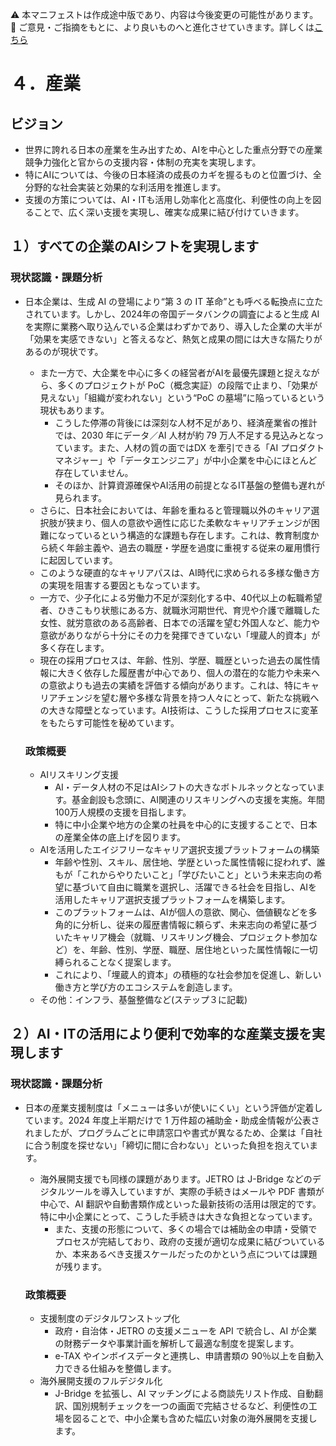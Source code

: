 ⚠️ 本マニフェストは作成途中版であり、内容は今後変更の可能性があります。  
💬 ご意見・ご指摘をもとに、より良いものへと進化させていきます。詳しくは[こちら](README.md#このマニフェスト自身もみんなの知恵を集めて改善していきます)

# ４．産業

## ビジョン

* 世界に誇れる日本の産業を生み出すため、AIを中心とした重点分野での産業競争力強化と官からの支援内容・体制の充実を実現します。  
* 特にAIについては、今後の日本経済の成長のカギを握るものと位置づけ、全分野的な社会実装と効果的な利活用を推進します。  
* 支援の方策については、AI・ITも活用し効率化と高度化、利便性の向上を図ることで、広く深い支援を実現し、確実な成果に結び付けていきます。

## １）すべての企業のAIシフトを実現します

### 現状認識・課題分析

* 日本企業は、生成 AI の登場により“第 3 の IT 革命”とも呼べる転換点に立たされています。しかし、2024年の帝国データバンクの調査によると生成 AI を実際に業務へ取り込んでいる企業はわずかであり、導入した企業の大半が「効果を実感できない」と答えるなど、熱気と成果の間には大きな隔たりがあるのが現状です。  
  * また一方で、大企業を中心に多くの経営者がAIを最優先課題と捉えながら、多くのプロジェクトが PoC（概念実証）の段階で止まり、「効果が見えない」「組織が変われない」という“PoC の墓場”に陥っているという現状もあります。  
    * こうした停滞の背後には深刻な人材不足があり、経済産業省の推計では、2030 年にデータ／AI 人材が約 79 万人不足する見込みとなっています。また、人材の質の面ではDX を牽引できる「AI プロダクトマネジャー」や「データエンジニア」が中小企業を中心にほとんど存在していません。  
    * そのほか、計算資源確保やAI活用の前提となるIT基盤の整備も遅れが見られます。
  * さらに、日本社会においては、年齢を重ねると管理職以外のキャリア選択肢が狭まり、個人の意欲や適性に応じた柔軟なキャリアチェンジが困難になっているという構造的な課題も存在します。これは、教育制度から続く年齢主義や、過去の職歴・学歴を過度に重視する従来の雇用慣行に起因しています。
  * このような硬直的なキャリアパスは、AI時代に求められる多様な働き方の実現を阻害する要因ともなっています。
  * 一方で、少子化による労働力不足が深刻化する中、40代以上の転職希望者、ひきこもり状態にある方、就職氷河期世代、育児や介護で離職した女性、就労意欲のある高齢者、日本での活躍を望む外国人など、能力や意欲がありながら十分にその力を発揮できていない「埋蔵人的資本」が多く存在します。
  * 現在の採用プロセスは、年齢、性別、学歴、職歴といった過去の属性情報に大きく依存した履歴書が中心であり、個人の潜在的な能力や未来への意欲よりも過去の実績を評価する傾向があります。これは、特にキャリアチェンジを望む層や多様な背景を持つ人々にとって、新たな挑戦への大きな障壁となっています。AI技術は、こうした採用プロセスに変革をもたらす可能性を秘めています。

  ### 政策概要

    * AIリスキリング支援  
      * AI・データ人材の不足はAIシフトの大きなボトルネックとなっています。基金創設も念頭に、AI関連のリスキリングへの支援を実施。年間100万人規模の支援を目指します。  
      * 特に中小企業や地方の企業の社員を中心的に支援することで、日本の産業全体の底上げを図ります。  
    * AIを活用したエイジフリーなキャリア選択支援プラットフォームの構築
      * 年齢や性別、スキル、居住地、学歴といった属性情報に捉われず、誰もが「これからやりたいこと」「学びたいこと」という未来志向の希望に基づいて自由に職業を選択し、活躍できる社会を目指し、AIを活用したキャリア選択支援プラットフォームを構築します。
      * このプラットフォームは、AIが個人の意欲、関心、価値観などを多角的に分析し、従来の履歴書情報に頼らず、未来志向の希望に基づいたキャリア機会（就職、リスキリング機会、プロジェクト参加など）を、年齢、性別、学歴、職歴、居住地といった属性情報に一切縛られることなく提案します。
      * これにより、「埋蔵人的資本」の積極的な社会参加を促進し、新しい働き方と学び方のエコシステムを創造します。
    * その他：インフラ、基盤整備など(ステップ３に記載)

## ２）AI・ITの活用により便利で効率的な産業支援を実現します

### 現状認識・課題分析

* 日本の産業支援制度は「メニューは多いが使いにくい」という評価が定着しています。2024 年度上半期だけで 1 万件超の補助金・助成金情報が公表されましたが、プログラムごとに申請窓口や書式が異なるため、企業は「自社に合う制度を探せない」「締切に間に合わない」といった負担を抱えています。  
  * 海外展開支援でも同様の課題があります。JETRO は J-Bridge などのデジタルツールを導入していますが、実際の手続きはメールや PDF 書類が中心で、AI 翻訳や自動書類作成といった最新技術の活用は限定的です。特に中小企業にとって、こうした手続きは大きな負担となっています。  
    * また、支援の形態について、多くの場合では補助金の申請・受領でプロセスが完結しており、政府の支援が適切な成果に結びついているか、本来あるべき支援スケールだったのかという点については課題が残ります。

  ### 政策概要

    * 支援制度のデジタルワンストップ化  
      * 政府・自治体・JETRO の支援メニューを API で統合し、AI が企業の財務データや事業計画を解析して最適な制度を提案します。  
      * e-TAX やインボイスデータと連携し、申請書類の 90％以上を自動入力できる仕組みを整備します。  
    * 海外展開支援のフルデジタル化  
      * J-Bridge を拡張し、AI マッチングによる商談先リスト作成、自動翻訳、国別規制チェックを一つの画面で完結させるなど、利便性の工場を図ることで、中小企業も含めた幅広い対象の海外展開を支援します。

​​  
